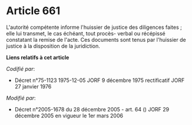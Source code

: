 # Article 661

L'autorité compétente informe l'huissier de justice des diligences faites ; elle lui transmet, le cas échéant, tout procès-
verbal ou récépissé constatant la remise de l'acte. Ces documents sont tenus par l'huissier de justice à la disposition de la
juridiction.

**Liens relatifs à cet article**

_Codifié par_:

  - Décret n°75-1123 1975-12-05 JORF 9 décembre 1975 rectificatif JORF 27 janvier 1976

_Modifié par_:

  - Décret n°2005-1678 du 28 décembre 2005 - art. 64 () JORF 29 décembre 2005 en vigueur le 1er mars 2006
